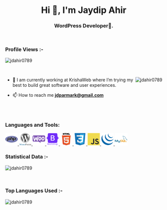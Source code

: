 <h1 align="center">Hi 👋, I'm Jaydip Ahir</h1>
<h3 align="center">WordPress Developer🌟.</h3>

<br>
<p align="right"> <h3>Profile Views :-</h3> <img src="https://komarev.com/ghpvc/?username=jdahir0789&label=Profile%20views&color=0e75b6&style=flat"
    alt="jdahir0789" /> 
  </p>
<br>

<p><img align="right" src="https://github.com/jdahir0789/jdahir0789/blob/main/animation_500_kxa883sd.gif" alt="jdahir0789" /></p>


- 🌱 I am currently working at KrishaWeb where I’m trying my best to build great software and user experiences.

- 📫 How to reach me **jdparmark@gmail.com**

<br>

<br>

<h3 align="left">Languages and Tools:</h3>
<p align="left">
  <a href="https://www.php.net/" target="_blank" rel="noreferrer">
    <img src="https://raw.githubusercontent.com/devicons/devicon/master/icons/php/php-original.svg" alt="bootstrap" width="40" height="40" />
  </a>
  <a href="https://wordpress.org/" target="_blank" rel="noreferrer">
    <img src="https://raw.githubusercontent.com/devicons/devicon/master/icons/wordpress/wordpress-original.svg" alt="bootstrap" width="40" height="40" />
  </a>
  <a href="https://woocommerce.com/" target="_blank" rel="noreferrer">
    <img src="https://raw.githubusercontent.com/devicons/devicon/master/icons/woocommerce/woocommerce-original.svg" alt="bootstrap" width="40" height="40" />
  </a>
  <a href="https://getbootstrap.com" target="_blank" rel="noreferrer">
    <img src="https://raw.githubusercontent.com/devicons/devicon/master/icons/bootstrap/bootstrap-plain-wordmark.svg" alt="bootstrap" width="40" height="40" />
  </a>
  <a href="https://www.w3.org/html/" target="_blank" rel="noreferrer">
    <img src="https://raw.githubusercontent.com/devicons/devicon/master/icons/html5/html5-original-wordmark.svg" alt="html5" width="40" height="40" />
  </a>
  <a href="https://en.wikipedia.org/wiki/CSS" target="_blank" rel="noreferrer"> 
    <img src="https://raw.githubusercontent.com/devicons/devicon/master/icons/css3/css3-original.svg" alt="html5" width="40" height="40" />
  </a>
  <a href="https://developer.mozilla.org/en-US/docs/Web/JavaScript" target="_blank" rel="noreferrer">
    <img src="https://raw.githubusercontent.com/devicons/devicon/master/icons/javascript/javascript-original.svg" alt="javascript" width="40" height="40" />
  </a>
  <a href="https://jquery.com/" target="_blank" rel="noreferrer">
    <img src="https://raw.githubusercontent.com/devicons/devicon/master/icons/jquery/jquery-original.svg" alt="javascript" width="40" height="40" />
  </a>
  <a href="https://www.mysql.com/" target="_blank" rel="noreferrer">
    <img src="https://raw.githubusercontent.com/devicons/devicon/master/icons/mysql/mysql-original-wordmark.svg" alt="mysql" width="40" height="40" />
  </a>


<br>

<h3>Statistical Data :-</h3>
<p>
    
  <img align="center" src="https://github-readme-stats.vercel.app/api?username=jdahir0789&count_private=true&show_icons=true&theme=dark" alt="jdahir0789" />
</p>

<br>

<h3>Top Languages Used :-</h3>
<p>
  <img align="center"
    src="https://github-readme-stats.vercel.app/api/top-langs?username=jdahir0789&show_icons=true&locale=en&bg_color=0d1117&text_color=ffffff&layout=compact"
    alt="jdahir0789" 
    bg_color=#808080/>
</p>
